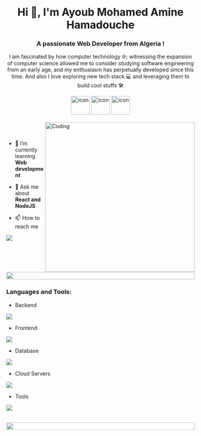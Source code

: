 

<h1 align="center">Hi 👋, I'm Ayoub Mohamed Amine Hamadouche</h1>
<h3 align="center">A passionate Web Developer from Algeria !</h3>
<p align="center">I am fascinated by how computer technology 🌐; witnessing the expansion of computer science allowed me to consider studying software engineering from an early age, and my enthusiasm has perpetually developed since this time. And also I love exploring new tech stack 💻 and leveraging them to build cool stuffs 🛠️</p>


<div align="center">
  <img src="https://techstack-generator.vercel.app/ts-icon.svg" alt="icon" width="50" height="50" />
  <img src="https://techstack-generator.vercel.app/js-icon.svg" alt="icon"width="50" height="50" />
  <img src="https://techstack-generator.vercel.app/react-icon.svg" alt="icon" width="50" height="50" />

</div>

<br>


<img align="right" alt="Coding" width="400" src="https://user-images.githubusercontent.com/74038190/229223263-cf2e4b07-2615-4f87-9c38-e37600f8381a.gif">
<br><br>


- 🌱 I’m currently learning **Web development**

- 💬 Ask me about **React and NodeJS**

- 📫 How to reach me 


<img src="https://skillicons.dev/icons?i=linkedin" href="https://www.linkedin.com/in/ayoub-mohamed-amine-hamadouche/" />


<img src="https://i.imgur.com/dBaSKWF.gif" height="20" width="100%">

<h3 align="left">Languages and Tools:</h3>

- Backend
<p align="left">
  <a href="https://skillicons.dev">
    <img src="https://skillicons.dev/icons?i=nodejs,nestjs" />
  </a>
</p>

- Frontend
<p align="left">
  <a href="https://skillicons.dev">
    <img src="https://skillicons.dev/icons?i=ts,js,react,nextjs,redux,tailwind,materialui" />
  </a>
</p>

- Database
<p align="left">
  <a href="https://skillicons.dev">
    <img src="https://skillicons.dev/icons?i=mongodb,mysql,postgresql" />
  </a>
</p>

- Cloud Servers
<p align="left">
  <a href="https://skillicons.dev">
    <img src="https://skillicons.dev/icons?i=gcp,firebase,cloudflare" />
  </a>
</p>

- Tools
<p align="left">
  <a href="https://skillicons.dev">
    <img src="https://skillicons.dev/icons?i=git,github,docker,vscode,postman,linux" />
  </a>
</p>

<br/>

<img src="https://i.imgur.com/dBaSKWF.gif" height="20" width="100%">





